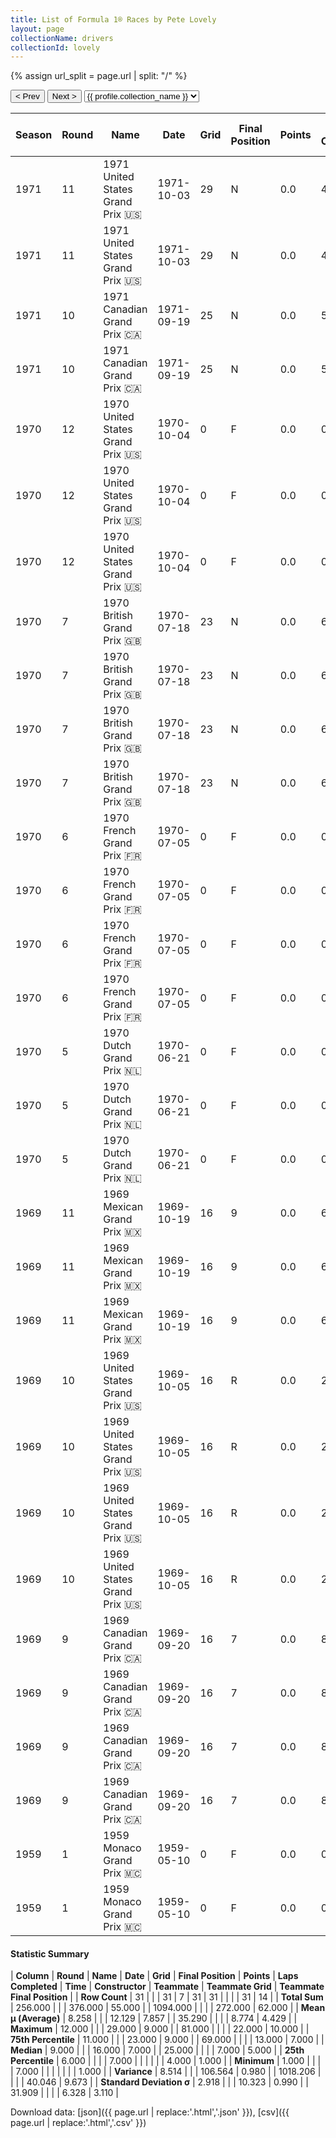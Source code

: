 ```yaml
---
title: List of Formula 1® Races by Pete Lovely
layout: page
collectionName: drivers
collectionId: lovely
---
```


{% assign url_split = page.url | split: "/" %}
<div id="collection-navigation">
<button onclick="selector.options[selector.selectedIndex-1].value && (window.location = selector.options[selector.selectedIndex-1].value);">&lt; Prev</button>
<button onclick="selector.options[selector.selectedIndex+1].value && (window.location = selector.options[selector.selectedIndex+1].value);">Next &gt;</button>
<select id="selector" onchange="this.options[this.selectedIndex].value && (window.location = this.options[this.selectedIndex].value);">
  {% for collectionId in site.data[page.collectionName].refs %}
    {% if collectionId == page.collectionId %}
      {% assign selected = "selected" %}
    {% else %}
      {% assign selected = "" %}
    {% endif %}
    {% assign profile = site.data[page.collectionName][collectionId].profile %}
    <option value="/f1/{{ page.collectionName }}/{{ collectionId }}/{{ url_split[4] }}" {{ selected }}>{{ profile.collection_name }}</option>
  {% endfor %}
</select>
</div>

| Season | Round | Name | Date | Grid | Final Position | Points | Laps Completed | Time | Constructor | Teammate | Teammate Grid | Teammate Final Position |
|--|--|--|--|--|--|--|--|--|--|--|--|--|
| 1971 | 11 | 1971 United States Grand Prix 🇺🇸 | 1971-10-03 | 29 | N | 0.0 | 49 |   | Lotus-Ford 🇬🇧 | [Emerson Fittipaldi 🇧🇷](/f1/drivers/emerson_fittipaldi) | 2 | N |
| 1971 | 11 | 1971 United States Grand Prix 🇺🇸 | 1971-10-03 | 29 | N | 0.0 | 49 |   | Lotus-Ford 🇬🇧 | [Reine Wisell 🇸🇪](/f1/drivers/wisell) | 9 | R |
| 1971 | 10 | 1971 Canadian Grand Prix 🇨🇦 | 1971-09-19 | 25 | N | 0.0 | 55 |   | Lotus-Ford 🇬🇧 | [Reine Wisell 🇸🇪](/f1/drivers/wisell) | 7 | 5 |
| 1971 | 10 | 1971 Canadian Grand Prix 🇨🇦 | 1971-09-19 | 25 | N | 0.0 | 55 |   | Lotus-Ford 🇬🇧 | [Emerson Fittipaldi 🇧🇷](/f1/drivers/emerson_fittipaldi) | 4 | 7 |
| 1970 | 12 | 1970 United States Grand Prix 🇺🇸 | 1970-10-04 | 0 | F | 0.0 | 0 |   | Team Lotus 🇬🇧 | [Emerson Fittipaldi 🇧🇷](/f1/drivers/emerson_fittipaldi) | 3 | 1 |
| 1970 | 12 | 1970 United States Grand Prix 🇺🇸 | 1970-10-04 | 0 | F | 0.0 | 0 |   | Team Lotus 🇬🇧 | [Reine Wisell 🇸🇪](/f1/drivers/wisell) | 9 | 3 |
| 1970 | 12 | 1970 United States Grand Prix 🇺🇸 | 1970-10-04 | 0 | F | 0.0 | 0 |   | Team Lotus 🇬🇧 | [Graham Hill 🇬🇧](/f1/drivers/hill) | 10 | R |
| 1970 | 7 | 1970 British Grand Prix 🇬🇧 | 1970-07-18 | 23 | N | 0.0 | 69 |   | Team Lotus 🇬🇧 | [Jochen Rindt 🇦🇹](/f1/drivers/rindt) | 1 | 1 |
| 1970 | 7 | 1970 British Grand Prix 🇬🇧 | 1970-07-18 | 23 | N | 0.0 | 69 |   | Team Lotus 🇬🇧 | [Graham Hill 🇬🇧](/f1/drivers/hill) | 22 | 6 |
| 1970 | 7 | 1970 British Grand Prix 🇬🇧 | 1970-07-18 | 23 | N | 0.0 | 69 |   | Team Lotus 🇬🇧 | [Emerson Fittipaldi 🇧🇷](/f1/drivers/emerson_fittipaldi) | 21 | 8 |
| 1970 | 7 | 1970 British Grand Prix 🇬🇧 | 1970-07-18 | 23 | N | 0.0 | 69 |   | Team Lotus 🇬🇧 | [John Miles 🇬🇧](/f1/drivers/miles) | 7 | R |
| 1970 | 6 | 1970 French Grand Prix 🇫🇷 | 1970-07-05 | 0 | F | 0.0 | 0 |   | Team Lotus 🇬🇧 | [Jochen Rindt 🇦🇹](/f1/drivers/rindt) | 6 | 1 |
| 1970 | 6 | 1970 French Grand Prix 🇫🇷 | 1970-07-05 | 0 | F | 0.0 | 0 |   | Team Lotus 🇬🇧 | [John Miles 🇬🇧](/f1/drivers/miles) | 18 | 8 |
| 1970 | 6 | 1970 French Grand Prix 🇫🇷 | 1970-07-05 | 0 | F | 0.0 | 0 |   | Team Lotus 🇬🇧 | [Graham Hill 🇬🇧](/f1/drivers/hill) | 20 | 10 |
| 1970 | 6 | 1970 French Grand Prix 🇫🇷 | 1970-07-05 | 0 | F | 0.0 | 0 |   | Team Lotus 🇬🇧 | [Alex Soler-Roig 🇪🇸](/f1/drivers/roig) | 0 | F |
| 1970 | 5 | 1970 Dutch Grand Prix 🇳🇱 | 1970-06-21 | 0 | F | 0.0 | 0 |   | Team Lotus 🇬🇧 | [Jochen Rindt 🇦🇹](/f1/drivers/rindt) | 1 | 1 |
| 1970 | 5 | 1970 Dutch Grand Prix 🇳🇱 | 1970-06-21 | 0 | F | 0.0 | 0 |   | Team Lotus 🇬🇧 | [John Miles 🇬🇧](/f1/drivers/miles) | 8 | 7 |
| 1970 | 5 | 1970 Dutch Grand Prix 🇳🇱 | 1970-06-21 | 0 | F | 0.0 | 0 |   | Team Lotus 🇬🇧 | [Graham Hill 🇬🇧](/f1/drivers/hill) | 20 | N |
| 1969 | 11 | 1969 Mexican Grand Prix 🇲🇽 | 1969-10-19 | 16 | 9 | 0.0 | 62 |   | Lotus-Ford 🇬🇧 | [Jochen Rindt 🇦🇹](/f1/drivers/rindt) | 6 | R |
| 1969 | 11 | 1969 Mexican Grand Prix 🇲🇽 | 1969-10-19 | 16 | 9 | 0.0 | 62 |   | Lotus-Ford 🇬🇧 | [Jo Siffert 🇨🇭](/f1/drivers/siffert) | 5 | R |
| 1969 | 11 | 1969 Mexican Grand Prix 🇲🇽 | 1969-10-19 | 16 | 9 | 0.0 | 62 |   | Lotus-Ford 🇬🇧 | [John Miles 🇬🇧](/f1/drivers/miles) | 11 | R |
| 1969 | 10 | 1969 United States Grand Prix 🇺🇸 | 1969-10-05 | 16 | R | 0.0 | 25 |   | Lotus-Ford 🇬🇧 | [Jochen Rindt 🇦🇹](/f1/drivers/rindt) | 1 | 1 |
| 1969 | 10 | 1969 United States Grand Prix 🇺🇸 | 1969-10-05 | 16 | R | 0.0 | 25 |   | Lotus-Ford 🇬🇧 | [Graham Hill 🇬🇧](/f1/drivers/hill) | 4 | R |
| 1969 | 10 | 1969 United States Grand Prix 🇺🇸 | 1969-10-05 | 16 | R | 0.0 | 25 |   | Lotus-Ford 🇬🇧 | [Jo Siffert 🇨🇭](/f1/drivers/siffert) | 13 | R |
| 1969 | 10 | 1969 United States Grand Prix 🇺🇸 | 1969-10-05 | 16 | R | 0.0 | 25 |   | Lotus-Ford 🇬🇧 | [Mario Andretti 🇺🇸](/f1/drivers/mario_andretti) | 5 | R |
| 1969 | 9 | 1969 Canadian Grand Prix 🇨🇦 | 1969-09-20 | 16 | 7 | 0.0 | 81 |   | Lotus-Ford 🇬🇧 | [Jochen Rindt 🇦🇹](/f1/drivers/rindt) | 3 | 3 |
| 1969 | 9 | 1969 Canadian Grand Prix 🇨🇦 | 1969-09-20 | 16 | 7 | 0.0 | 81 |   | Lotus-Ford 🇬🇧 | [Graham Hill 🇬🇧](/f1/drivers/hill) | 7 | R |
| 1969 | 9 | 1969 Canadian Grand Prix 🇨🇦 | 1969-09-20 | 16 | 7 | 0.0 | 81 |   | Lotus-Ford 🇬🇧 | [Jo Siffert 🇨🇭](/f1/drivers/siffert) | 8 | R |
| 1969 | 9 | 1969 Canadian Grand Prix 🇨🇦 | 1969-09-20 | 16 | 7 | 0.0 | 81 |   | Lotus-Ford 🇬🇧 | [John Miles 🇬🇧](/f1/drivers/miles) | 11 | R |
| 1959 | 1 | 1959 Monaco Grand Prix 🇲🇨 | 1959-05-10 | 0 | F | 0.0 | 0 |   | Team Lotus 🇬🇧 | [Graham Hill 🇬🇧](/f1/drivers/hill) | 14 | R |
| 1959 | 1 | 1959 Monaco Grand Prix 🇲🇨 | 1959-05-10 | 0 | F | 0.0 | 0 |   | Team Lotus 🇬🇧 | [Bruce Halford 🇬🇧](/f1/drivers/halford) | 16 | R |

#### Statistic Summary

| **Column** | **Round** | **Name** | **Date** | **Grid** | **Final Position** | **Points** | **Laps Completed** | **Time** | **Constructor** | **Teammate** | **Teammate Grid** | **Teammate Final Position** |
| **Row Count** | 31 |  |  | 31 | 7 | 31 | 31 |  |  |  | 31 | 14 |
| **Total Sum** | 256.000 |  |  | 376.000 | 55.000 |  | 1094.000 |  |  |  | 272.000 | 62.000 |
| **Mean μ (Average)** | 8.258 |  |  | 12.129 | 7.857 |  | 35.290 |  |  |  | 8.774 | 4.429 |
| **Maximum** | 12.000 |  |  | 29.000 | 9.000 |  | 81.000 |  |  |  | 22.000 | 10.000 |
| **75th Percentile** | 11.000 |  |  | 23.000 | 9.000 |  | 69.000 |  |  |  | 13.000 | 7.000 |
| **Median** | 9.000 |  |  | 16.000 | 7.000 |  | 25.000 |  |  |  | 7.000 | 5.000 |
| **25th Percentile** | 6.000 |  |  |  | 7.000 |  |  |  |  |  | 4.000 | 1.000 |
| **Minimum** | 1.000 |  |  |  | 7.000 |  |  |  |  |  |  | 1.000 |
| **Variance** | 8.514 |  |  | 106.564 | 0.980 |  | 1018.206 |  |  |  | 40.046 | 9.673 |
| **Standard Deviation σ** | 2.918 |  |  | 10.323 | 0.990 |  | 31.909 |  |  |  | 6.328 | 3.110 |

Download data: [json]({{ page.url | replace:'.html','.json' }}), [csv]({{ page.url | replace:'.html','.csv' }})
